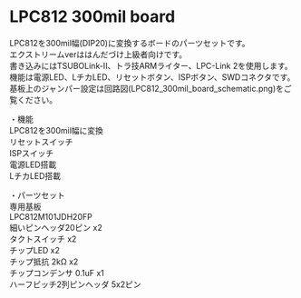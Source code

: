 # LPC812 300mil board
LPC812を300mil幅(DIP20)に変換するボードのパーツセットです。  
エクストリームverははんだづけ上級者向けです。  
書き込みにはTSUBOLink-II、トラ技ARMライター、LPC-Link 2を使用します。  
機能は電源LED、LチカLED、リセットボタン、ISPボタン、SWDコネクタです。  
基板上のジャンパー設定は回路図(LPC812_300mil_board_schematic.png)をご覧ください。  

・機能  
LPC812を300mil幅に変換  
リセットスイッチ  
ISPスイッチ  
電源LED搭載  
LチカLED搭載  

・パーツセット  
専用基板  
LPC812M101JDH20FP  
細いピンヘッダ20ピン x2  
タクトスイッチ x2  
チップLED x2  
チップ抵抗 2kΩ x2  
チップコンデンサ 0.1uF x1  
ハーフピッチ2列ピンヘッダ 5x2ピン  
